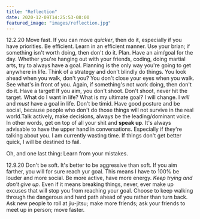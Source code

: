```yaml
---
title: "Reflection"
date: 2020-12-09T14:25:53-08:00
featured_image: "images/reflection.jpg"
---
```


12.2.20
Move fast. If you can move *quicker*, then do it, especially if you have priorities.
Be efficient. Learn in an efficient manner. Use your brian; if something isn't worth doing, then don't do it.
Plan. Have an aim/goal for the day. Whether you're hanging out with your friends, coding, doing martial arts, try to always have a goal. Planning is the only way you're going to get anywhere in life.
Think of a strategy and don't blindly do things. You look ahead when you walk, don't you? You don't close your eyes when you walk. See what's in front of you. Again, if something's not work doing, then don't do it.
Have a target! If you aim, you don't shoot. Don't shoot, never hit the target. What do I want in life? What is my ultimate goal? I will change. I *will* and *must* have a goal in life.
Don't be timid. Have good posture and be social, because people who don't do those things will not survive in the real world.Talk actively, make decisions, always be the leading/dominant voice. In other words, get on top of all your shit and **speak up**. It's always advisable to have the upper hand in conversations. Especially if they're talking about you.
I am currently wasting time. If things don't get better quick, I will be destined to fail.

Oh, and one last thing:
Learn from your mistakes.

12.9.20
Don't be soft. It's better to be aggressive than soft. If you aim farther, you will for sure reach yur goal. This means I have to 100% be louder and more social. Be more active, have more energy. *Keep trying and don't give up.* Even if it means breaking things, never, ever make up excuses that will stop you from reaching your goal. Choose to keep walking through the dangerous and hard path ahead of you rather than turn back. Ask new people to roll at jiu-jitsu; make more friends; ask your friends to meet up in person; move faster.
